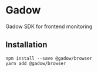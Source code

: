 # Gadow

Gadow SDK for frontend monitoring

## Installation

```shell
npm install --save @gadow/browser
yarn add @gadow/browser
```
